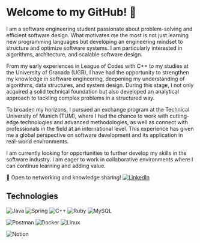 # Welcome to my GitHub! 👋

I am a software engineering student passionate about problem-solving and efficient software design. What motivates me the most is not just learning new programming languages but developing an engineering mindset to structure and optimize software systems. I am particularly interested in algorithms, architecture, and scalable software design.

From my early experiences in League of Codes with C++ to my studies at the University of Granada (UGR), I have had the opportunity to strengthen my knowledge in software engineering, deepening my understanding of algorithms, data structures, and system design. During this stage, I not only acquired a solid technical foundation but also developed an analytical approach to tackling complex problems in a structured way.

To broaden my horizons, I pursued an exchange program at the Technical University of Munich (TUM), where I had the chance to work with cutting-edge technologies and advanced methodologies, as well as connect with professionals in the field at an international level. This experience has given me a global perspective on software development and its application in real-world environments.

I am currently looking for opportunities to further develop my skills in the software industry. I am eager to work in collaborative environments where I can continue learning and adding value.

📩 Open to networking and knowledge sharing! [![LinkedIn](https://img.shields.io/badge/linkedin-%230077B5.svg?style=for-the-badge&logo=linkedin&logoColor=white)](https://www.linkedin.com/in/francisco-javier-hern%C3%A1ndez-fern%C3%A1ndez-a15696335/)

<!--
**fhernandez04/fhernandez04** is a ✨ _special_ ✨ repository because its `README.md` (this file) appears on your GitHub profile.

Here are some ideas to get you started:

- 🔭 I’m currently working on ...
- 🌱 I’m currently learning ...
- 👯 I’m looking to collaborate on ...
- 🤔 I’m looking for help with ...
- 💬 Ask me about ...
- 📫 How to reach me: ...
- 😄 Pronouns: ...
- ⚡ Fun fact: ...
-->

## Technologies
![Java](https://img.shields.io/badge/java-%23ED8B00.svg?style=for-the-badge&logo=openjdk&logoColor=white) 
![Spring](https://img.shields.io/badge/spring-%236DB33F.svg?style=for-the-badge&logo=spring&logoColor=white)
![C++](https://img.shields.io/badge/c++-%2300599C.svg?style=for-the-badge&logo=c%2B%2B&logoColor=white)
![Ruby](https://img.shields.io/badge/ruby-%23CC342D.svg?style=for-the-badge&logo=ruby&logoColor=white)
![MySQL](https://img.shields.io/badge/mysql-4479A1.svg?style=for-the-badge&logo=mysql&logoColor=white)

![Postman](https://img.shields.io/badge/Postman-FF6C37?style=for-the-badge&logo=postman&logoColor=white)
![Docker](https://img.shields.io/badge/docker-%230db7ed.svg?style=for-the-badge&logo=docker&logoColor=white)
![Linux](https://img.shields.io/badge/Linux-FCC624?style=for-the-badge&logo=linux&logoColor=black)

![Notion](https://img.shields.io/badge/Notion-%23000000.svg?style=for-the-badge&logo=notion&logoColor=white)
